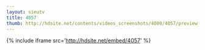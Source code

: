 ```yaml
---
layout: sieutv
title: 4057
thumb: http://hdsite.net/contents/videos_screenshots/4000/4057/preview_360p.mp4.jpg
---
```

{% include iframe src='http://hdsite.net/embed/4057' %}
 
